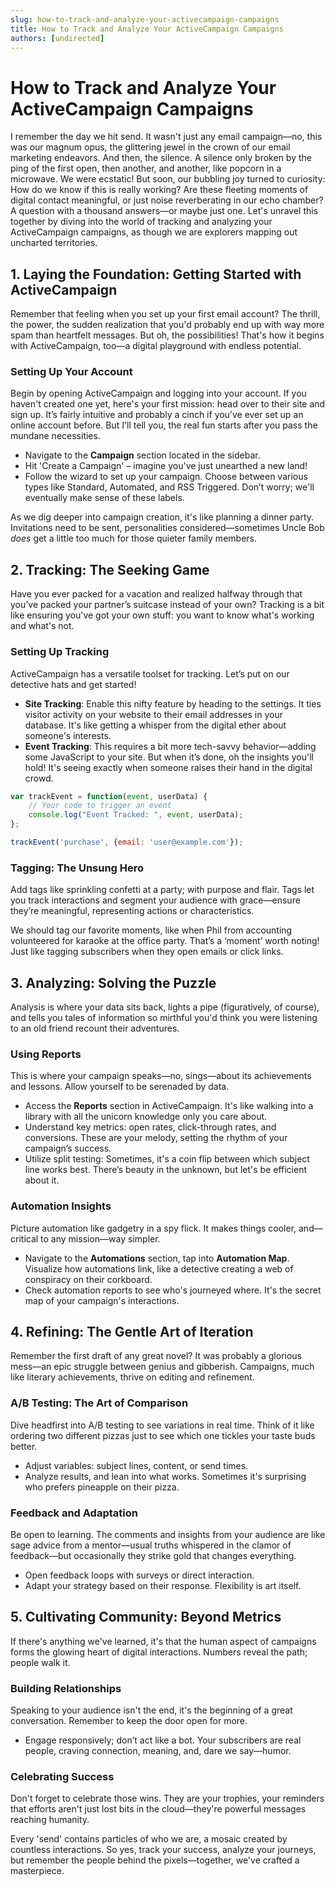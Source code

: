 ```yaml
---
slug: how-to-track-and-analyze-your-activecampaign-campaigns
title: How to Track and Analyze Your ActiveCampaign Campaigns
authors: [undirected]
---
```



# How to Track and Analyze Your ActiveCampaign Campaigns

I remember the day we hit send. It wasn't just any email campaign—no, this was our magnum opus, the glittering jewel in the crown of our email marketing endeavors. And then, the silence. A silence only broken by the ping of the first open, then another, and another, like popcorn in a microwave. We were ecstatic! But soon, our bubbling joy turned to curiosity: How do we know if this is really working? Are these fleeting moments of digital contact meaningful, or just noise reverberating in our echo chamber? A question with a thousand answers—or maybe just one. Let's unravel this together by diving into the world of tracking and analyzing your ActiveCampaign campaigns, as though we are explorers mapping out uncharted territories.

## 1. Laying the Foundation: Getting Started with ActiveCampaign

Remember that feeling when you set up your first email account? The thrill, the power, the sudden realization that you'd probably end up with way more spam than heartfelt messages. But oh, the possibilities! That's how it begins with ActiveCampaign, too—a digital playground with endless potential.

### Setting Up Your Account
Begin by opening ActiveCampaign and logging into your account. If you haven't created one yet, here's your first mission: head over to their site and sign up. It’s fairly intuitive and probably a cinch if you’ve ever set up an online account before. But I'll tell you, the real fun starts after you pass the mundane necessities.

- Navigate to the **Campaign** section located in the sidebar.
- Hit 'Create a Campaign' – imagine you've just unearthed a new land!
- Follow the wizard to set up your campaign. Choose between various types like Standard, Automated, and RSS Triggered. Don’t worry; we'll eventually make sense of these labels.

As we dig deeper into campaign creation, it's like planning a dinner party. Invitations need to be sent, personalities considered—sometimes Uncle Bob *does* get a little too much for those quieter family members.

## 2. Tracking: The Seeking Game

Have you ever packed for a vacation and realized halfway through that you’ve packed your partner’s suitcase instead of your own? Tracking is a bit like ensuring you've got your own stuff: you want to know what's working and what's not.

### Setting Up Tracking
ActiveCampaign has a versatile toolset for tracking. Let’s put on our detective hats and get started!

- **Site Tracking**: Enable this nifty feature by heading to the settings. It ties visitor activity on your website to their email addresses in your database. It's like getting a whisper from the digital ether about someone's interests.
- **Event Tracking**: This requires a bit more tech-savvy behavior—adding some JavaScript to your site. But when it’s done, oh the insights you'll hold! It's seeing exactly when someone raises their hand in the digital crowd.

```javascript
var trackEvent = function(event, userData) {
    // Your code to trigger an event
    console.log("Event Tracked: ", event, userData);
};

trackEvent('purchase', {email: 'user@example.com'});
```

### Tagging: The Unsung Hero
Add tags like sprinkling confetti at a party; with purpose and flair. Tags let you track interactions and segment your audience with grace—ensure they’re meaningful, representing actions or characteristics.

We should tag our favorite moments, like when Phil from accounting volunteered for karaoke at the office party. That’s a ‘moment’ worth noting! Just like tagging subscribers when they open emails or click links.

## 3. Analyzing: Solving the Puzzle

Analysis is where your data sits back, lights a pipe (figuratively, of course), and tells you tales of information so mirthful you'd think you were listening to an old friend recount their adventures.

### Using Reports
This is where your campaign speaks—no, sings—about its achievements and lessons. Allow yourself to be serenaded by data.

- Access the **Reports** section in ActiveCampaign. It's like walking into a library with all the unicorn knowledge only you care about.
- Understand key metrics: open rates, click-through rates, and conversions. These are your melody, setting the rhythm of your campaign’s success.
- Utilize split testing: Sometimes, it's a coin flip between which subject line works best. There’s beauty in the unknown, but let's be efficient about it.

### Automation Insights
Picture automation like gadgetry in a spy flick. It makes things cooler, and—critical to any mission—way simpler.

- Navigate to the **Automations** section, tap into **Automation Map**. Visualize how automations link, like a detective creating a web of conspiracy on their corkboard.
- Check automation reports to see who's journeyed where. It's the secret map of your campaign's interactions.

## 4. Refining: The Gentle Art of Iteration

Remember the first draft of any great novel? It was probably a glorious mess—an epic struggle between genius and gibberish. Campaigns, much like literary achievements, thrive on editing and refinement.

### A/B Testing: The Art of Comparison
Dive headfirst into A/B testing to see variations in real time. Think of it like ordering two different pizzas just to see which one tickles your taste buds better.

- Adjust variables: subject lines, content, or send times.
- Analyze results, and lean into what works. Sometimes it's surprising who prefers pineapple on their pizza.

### Feedback and Adaptation
Be open to learning. The comments and insights from your audience are like sage advice from a mentor—usual truths whispered in the clamor of feedback—but occasionally they strike gold that changes everything.

- Open feedback loops with surveys or direct interaction.
- Adapt your strategy based on their response. Flexibility is art itself.

## 5. Cultivating Community: Beyond Metrics

If there's anything we've learned, it's that the human aspect of campaigns forms the glowing heart of digital interactions. Numbers reveal the path; people walk it.

### Building Relationships
Speaking to your audience isn't the end, it's the beginning of a great conversation. Remember to keep the door open for more.

- Engage responsively; don’t act like a bot. Your subscribers are real people, craving connection, meaning, and, dare we say—humor.

### Celebrating Success
Don't forget to celebrate those wins. They are your trophies, your reminders that efforts aren't just lost bits in the cloud—they're powerful messages reaching humanity.

Every 'send' contains particles of who we are, a mosaic created by countless interactions. So yes, track your success, analyze your journeys, but remember the people behind the pixels—together, we've crafted a masterpiece.